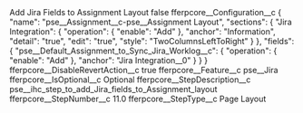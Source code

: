<?xml version="1.0" encoding="UTF-8"?>
<CustomMetadata xmlns="http://soap.sforce.com/2006/04/metadata" xmlns:xsi="http://www.w3.org/2001/XMLSchema-instance" xmlns:xsd="http://www.w3.org/2001/XMLSchema">
    <label>Add Jira Fields to Assignment Layout</label>
    <protected>false</protected>
    <values>
        <field>fferpcore__Configuration__c</field>
        <value xsi:type="xsd:string">{
  &quot;name&quot;: &quot;pse__Assignment__c-pse__Assignment Layout&quot;,
  &quot;sections&quot;: {
    &quot;Jira Integration&quot;: {
      &quot;operation&quot;: {
        &quot;enable&quot;: &quot;Add&quot;
      },
      &quot;anchor&quot;: &quot;Information&quot;,
      &quot;detail&quot;: &quot;true&quot;,
      &quot;edit&quot;: &quot;true&quot;,
      &quot;style&quot;: &quot;TwoColumnsLeftToRight&quot;
    }
  },
  &quot;fields&quot;: {
    &quot;pse__Default_Assignment_to_Sync_Jira_Worklog__c&quot;: {
      &quot;operation&quot;: {
        &quot;enable&quot;: &quot;Add&quot;
      },
      &quot;anchor&quot;: &quot;Jira Integration__0&quot;
    }
  }
}</value>
    </values>
    <values>
        <field>fferpcore__DisableRevertAction__c</field>
        <value xsi:type="xsd:boolean">true</value>
    </values>
    <values>
        <field>fferpcore__Feature__c</field>
        <value xsi:type="xsd:string">pse__Jira</value>
    </values>
    <values>
        <field>fferpcore__IsOptional__c</field>
        <value xsi:type="xsd:string">Optional</value>
    </values>
    <values>
        <field>fferpcore__StepDescription__c</field>
        <value xsi:type="xsd:string">pse__ihc_step_to_add_Jira_fields_to_Assignment_layout</value>
    </values>
    <values>
        <field>fferpcore__StepNumber__c</field>
        <value xsi:type="xsd:double">11.0</value>
    </values>
    <values>
        <field>fferpcore__StepType__c</field>
        <value xsi:type="xsd:string">Page Layout</value>
    </values>
</CustomMetadata>
